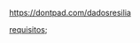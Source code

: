 https://dontpad.com/dadosresilia

[requisitos](https://resilia-files-production.s3.amazonaws.com/material/student/1694009852_SEDadosM3Projetoemgrupopdf.pdf?AWSAccessKeyId=ASIA5NG2YCRHI4Q4ZH2K&Expires=1700627979&Signature=LNGtb8vw%2FpCdH4H1UGxhXTShOic%3D&x-amz-security-token=IQoJb3JpZ2luX2VjEL7%2F%2F%2F%2F%2F%2F%2F%2F%2F%2FwEaCXVzLWVhc3QtMSJHMEUCIQCieW6OtOCjMA%2BjDJZkV2pD1L2YupkgZinTKWpA280vGwIgXpmhHyOCyMQxtDo5dYIwS2eDXR5LGCR25J%2FjdG4eOYEqswUIFxACGgw5MjE3MjkyNDIxOTAiDP1pg5vrk8gUdBEmPiqQBZdnIyx9rJW0T%2BsIejoZkbN2D7ZWjHAuWjHD%2B9daJMVzTqQKHd%2BNFzAAustvJBVvSptmqM3w83C%2FRnZhGQ8xGiM9t0sqaIEpmfDXYKnzSC9S5k0MaPf1l9iesF2Z8VdhqtEXpPv24pS0k%2B6HJqNTO9taSIVjoCeW4P6KczVzDJ9UqoA7xwZtHGjBu8VxVid%2BPd%2FxI2MTBHwxfs2elNARVjrIL1CrtL0dmNGj0wHPHpLP646w%2FoBJ3iGQWRVj%2Fk8ln62uTnv2435cnzPt1AB3sriXHqpqiij%2F9OwRAPFyHHoVn1cQbgktbLZn1ckmLifIrhR7gQeGQ1u%2FmMWEkw9OnhRQh5mEMhwSjFpV3FqdnJ2RPkvUAtBIftrVmDCv%2Bi8DTrTwK3NLuaoTSU0FtWBi%2BXqwPulPnyeAn%2Botc1AETdWNtxkQ6DWCPTDgRBTrMr6O37IKhU%2BUHwKIczOJk1qZUk6rUVkFRRYzEjVFcRK5hPfaOZNjOeo%2BWfgQ8yzCJgYJ6Pjj8naIi2MWTPrDtXgSO8ppf%2BwLWTpXYmm7rA63ukgjlEiEGYYBLFuDI02NstOqd08CFYp3RuS8mPTpwS15LqqjNQ%2BpdmZW333Fg4jEFpB4oA642vQqj3wXbEEOKMRlBF6eQFEVzDuDL4zfniRNd3RrqVnHqJToxv1z7cfoMOwFUMCFR7CWzgy%2FBk%2F8oP%2BhKx2UDTtaq3c4LPQYwE9Nu1Wahz14n0fjHUYF8glrGMqwXZvzcETwxzo56iNCJpIW%2B4hpzTTQGHIs5QgmxdZoqCXnCDw%2FPByUZ0%2B6BYjGjzNzoRw7%2FNsoC4uL%2F%2Bwwwt5le7ImYqKY7b6nSC5qoSxuS5WZZBHVVry3pHQFfcb%2BS9QvMLbl8qoGOrEBshUtekUOmcq0Gae72%2BY8Cyiz5FIVe12pXoKobRl2s3K8UUTwrheenXGHnOJQokh9WpIXXPlCipjig77ifA3%2BKiu490GKsLVSdYYlIw5L2oL9pfUXl8PSzbYjRldlNW0qF77CdmYnTVa1VL7pDMf0ZtD8IVsRd%2FmthnfT3nV7PyBOZQENkOXF6fX9INPBkOJ2ypGQh2ADJrCYv8ijLFXmFfFGX8uQ%2FCwR5aRTmA2JpVLS);
